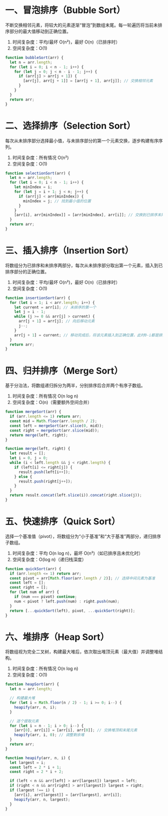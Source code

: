 # 一、冒泡排序（Bubble Sort）
不断交换相邻元素，将较大的元素逐渐“冒泡”到数组末尾。每一轮遍历将当前未排序部分的最大值移动到正确位置。
1. 时间复杂度：平均/最坏 O(n²)，最好 O(n)（已排序时）
2. 空间复杂度：O(1)

```js
function bubbleSort(arr) {
  let n = arr.length;
  for (let i = 0; i < n - 1; i++) {
    for (let j = 0; j < n - i - 1; j++) {
      if (arr[j] > arr[j + 1]) {
        [arr[j], arr[j + 1]] = [arr[j + 1], arr[j]]; // 交换相邻元素
      }
    }
  }
  return arr;
}
```

# 二、选择排序（Selection Sort）
每次从未排序部分选择最小值，与未排序部分的第一个元素交换，逐步构建有序序列。
1. 时间复杂度：所有情况 O(n²)
2. 空间复杂度：O(1)
```js
function selectionSort(arr) {
  let n = arr.length;
  for (let i = 0; i < n - 1; i++) {
    let minIndex = i;
    for (let j = i + 1; j < n; j++) {
      if (arr[j] < arr[minIndex]) {
        minIndex = j; // 找到最小值的位置
      }
    }
    [arr[i], arr[minIndex]] = [arr[minIndex], arr[i]]; // 交换到已排序末尾
  }
  return arr;
}
```

# 三、插入排序（Insertion Sort）
将数组分为已排序和未排序两部分，每次从未排序部分取出第一个元素，插入到已排序部分的正确位置。
1. 时间复杂度：平均/最坏 O(n²)，最好 O(n)（已排序时）
2. 空间复杂度：O(1)
```js
function insertionSort(arr) {
  for (let i = 1; i < arr.length; i++) {
    let current = arr[i]; // 未排序的第一个
    let j = i - 1; 
    while (j >= 0 && arr[j] > current) {
      arr[j + 1] = arr[j]; // 向后移动元素
      j--;
    }
    arr[j + 1] = current; // 移动完成后，将该元素插入到正确位置，此时0-i都是排序的了
  }
  return arr;
}
```

# 四、归并排序（Merge Sort）
基于分治法，将数组递归拆分为两半，分别排序后合并两个有序子数组。
1. 时间复杂度：所有情况 O(n log n)
2. 空间复杂度：O(n)（需要额外空间合并）
```js
function mergeSort(arr) {
  if (arr.length <= 1) return arr;
  const mid = Math.floor(arr.length / 2);
  const left = mergeSort(arr.slice(0, mid));
  const right = mergeSort(arr.slice(mid));
  return merge(left, right);
}

function merge(left, right) {
  let result = [];
  let i = 0, j = 0;
  while (i < left.length && j < right.length) {
    if (left[i] <= right[j]) {
      result.push(left[i++]);
    } else {
      result.push(right[j++]);
    }
  }
  return result.concat(left.slice(i)).concat(right.slice(j));
}
```

# 五、快速排序（Quick Sort）
选择一个基准值（pivot），将数组分为“小于基准”和“大于基准”两部分，递归排序子数组。
1. 时间复杂度：平均 O(n log n)，最坏 O(n²)（如已排序且未优化时）
2. 空间复杂度：O(log n)（递归栈深度）
```js
function quickSort(arr) {
  if (arr.length <= 1) return arr;
  const pivot = arr[Math.floor(arr.length / 2)]; // 选择中间元素为基准
  const left = [];
  const right = [];
  for (let num of arr) {
    if (num === pivot) continue;
    num < pivot ? left.push(num) : right.push(num);
  }
  return [...quickSort(left), pivot, ...quickSort(right)];
}
```

# 六、堆排序（Heap Sort）
将数组视为完全二叉树，构建最大堆后，依次取出堆顶元素（最大值）并调整堆结构。
1. 时间复杂度：所有情况 O(n log n)
2. 空间复杂度：O(1)
```js
function heapSort(arr) {
  let n = arr.length;

  // 构建最大堆
  for (let i = Math.floor(n / 2) - 1; i >= 0; i--) {
    heapify(arr, n, i);
  }

  // 逐个提取元素
  for (let i = n - 1; i > 0; i--) {
    [arr[0], arr[i]] = [arr[i], arr[0]]; // 交换堆顶和末尾元素
    heapify(arr, i, 0); // 调整剩余堆
  }
  return arr;
}

function heapify(arr, n, i) {
  let largest = i;
  const left = 2 * i + 1;
  const right = 2 * i + 2;

  if (left < n && arr[left] > arr[largest]) largest = left;
  if (right < n && arr[right] > arr[largest]) largest = right;
  if (largest !== i) {
    [arr[i], arr[largest]] = [arr[largest], arr[i]];
    heapify(arr, n, largest);
  }
}
```